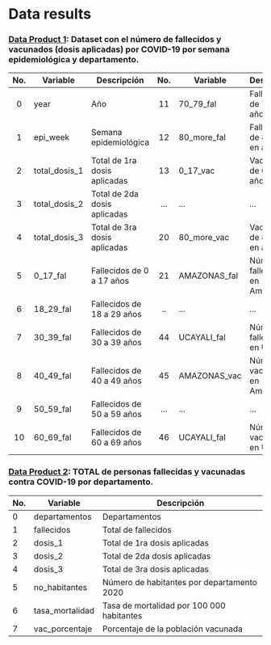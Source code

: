 # Data results

### [Data Product 1](https://github.com/xxotto/covid19-peru/blob/main/Data/DP1_vacunados_y_fallecidos_x_semanaEpi.csv): Dataset con el número de fallecidos y vacunados (dosis aplicadas) por COVID-19 por semana epidemiológica y departamento.


| No. | Variable      | Descripción                  | No. | Variable     | Descripción                       |
|:---:|---------------|------------------------------|:---:|--------------|-----------------------------------|
|  0  | year          | Año                          |  11 | 70_79_fal    | Fallecidos de 70 a 79 años        |
|  1  | epi_week      | Semana epidemiológica        |  12 | 80_more_fal  | Fallecidos de 80 años en adelante |
|  2  | total_dosis_1 | Total de 1ra dosis aplicadas |  13 | 0_17_vac     | Vacunados de 0 a 17 años          |
|  3  | total_dosis_2 | Total de 2da dosis aplicadas | ... |      ...     |                ...                |
|  4  | total_dosis_3 | Total de 3ra dosis aplicadas |  20 | 80_more_vac  | Vacunados de 80 años en adelante  |
|  5  | 0_17_fal      | Fallecidos de 0 a 17 años    |  21 | AMAZONAS_fal | Número de fallecidos en Amazonas  |
|  6  | 18_29_fal     | Fallecidos de 18 a 29 años   |  .. |      ...     |                ...                |
|  7  | 30_39_fal     | Fallecidos de 30 a 39 años   |  44 | UCAYALI_fal  | Número de fallecidos en Ucayali   |
|  8  | 40_49_fal     | Fallecidos de 40 a 49 años   |  45 | AMAZONAS_vac | Número de vacunados en Amazonas   |
|  9  | 50_59_fal     | Fallecidos de 50 a 59 años   | ... |      ...     |                ...                |
|  10 | 60_69_fal     | Fallecidos de 60 a 69 años   |  46 | UCAYALI_fal  | Número de vacunados en Ucayali    |

### [Data Product 2](https://github.com/xxotto/covid19-peru/blob/main/Data/DP2_TOTAL_vacunados_y_fallecidos_x_departamento.csv): TOTAL de personas fallecidas y vacunadas contra COVID-19 por departamento.

| No. | Variable        | Descripción                                |
|-----|-----------------|--------------------------------------------|
| 0   | departamentos   | Departamentos                              |
| 1   | fallecidos      | Total de fallecidos                        |
| 2   | dosis_1         | Total de 1ra dosis aplicadas               |
| 3   | dosis_2         | Total de 2da dosis aplicadas               |
| 4   | dosis_3         | Total de 3ra dosis aplicadas               |
| 5   | no_habitantes   | Número de habitantes por departamento 2020 |
| 6   | tasa_mortalidad | Tasa de mortalidad por 100 000 habitantes  |
| 7   | vac_porcentaje  | Porcentaje de la población vacunada        |
